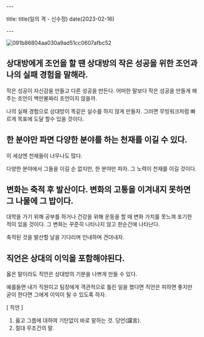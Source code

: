 \---

title: title(일의 격 - 신수정) date(2023-02-16)

\---

![091b86804aa030a9ad51cc0607afbc52](https://devshon.github.io/blog/images/091b86804aa030a9ad51cc0607afbc52.jpg)

## 상대방에게 조언을 할 땐 상대방의 작은 성공을 위한 조언과 나의 실패 경험을 말해라.

작은 성공이 자신감을 만들고 다른 성공을 만든다. 어떠한 말보다 작은 성공을 만들게 해주는 조언이 백만불짜리 조언이지 않을까.

나의 실패 경험으로 상대방이 똑같은 실수를 하지 않게 만들자. 그러면 무빙워크처럼 빠르게 목표에 도달 할수 있을 것이다.

## 한 분야만 파면 다양한 분야를 하는 천재를 이길 수 있다.

이 세상엔 천재들이 너무나도 많다.

다양한 분야에서 그들을 이길 순 없지만, 한 분야만 파자. 그 노력이 천재를 이길 것이다.

## 변화는 축적 후 발산이다. 변화의 고통을 이겨내지 못하면 그 나물에 그 밥이다.

대학을 가기 위해 공부를 하거나 건강을 위해 운동을 할 때 변화 가치를 못느껴 포기한 적이 있을 것이다. 그 변화는 꾸준히 나타나지 않고 한순간에 나타난다.

축적된 것을 발산할 날을 기다리며 인내하며 견뎌내자.

## 직언은 상대의 이익을 포함해야된다.

옳은 말이라도 직언은 상대방의 기분을 나쁘게 만들 수 있다.

예를들면 내가 직원이고 팀장에게 객관적으로 틀린 일을 했다면 직언은 피하면 좋지만 굳이 한다면 그에게 이익이 될 수 있도록 하자.

[ 직언 ]

1. 옳고 그름에 대하여 기탄없이 바로 말하는 것. 당언(讜言).
2. 절대 무조건의 말.
